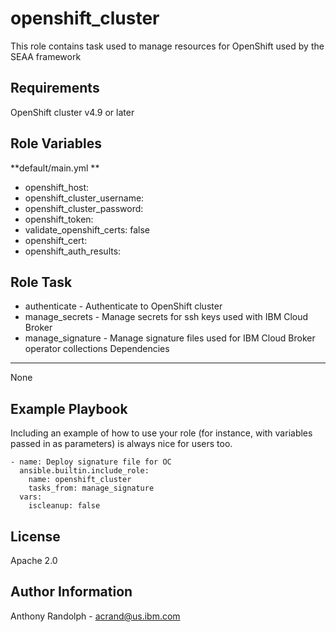 <!-- #
# Copyright 2023 IBM Inc. All rights reserved
# SPDX-License-Identifier: Apache2.0
# -->
openshift_cluster
=========

This role contains task used to manage resources for OpenShift used by the SEAA framework

Requirements
------------

OpenShift cluster v4.9 or later

Role Variables
--------------
**default/main.yml **
  - openshift_host:
  - openshift_cluster_username:
  - openshift_cluster_password:
  - openshift_token:
  - validate_openshift_certs: false
  - openshift_cert:
  - openshift_auth_results:

<!-- A description of the sett able variables for this role should go here, including any variables that are in defaults/main.yml, vars/main.yml, and any variables that can/should be set via parameters to the role. Any variables that are read from other roles and/or the global scope (ie. hostvars, group vars, etc.) should be mentioned here as well.-->
Role Task
--------------
  - authenticate - Authenticate to OpenShift cluster
  - manage_secrets - Manage secrets for ssh keys used with IBM Cloud Broker
  - manage_signature - Manage signature files used for IBM Cloud Broker operator collections 
Dependencies
------------

None

Example Playbook
----------------

Including an example of how to use your role (for instance, with variables passed in as parameters) is always nice for users too.


    - name: Deploy signature file for OC
      ansible.builtin.include_role:
        name: openshift_cluster
        tasks_from: manage_signature
      vars:
        iscleanup: false
License
-------

Apache 2.0

Author Information
------------------

Anthony Randolph - acrand@us.ibm.com
